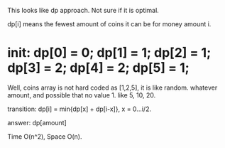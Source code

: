 
This looks like dp approach.   Not sure if it is optimal.   

dp[i] means the fewest amount of coins it can be for money amount i.   

init: 
dp[0] = 0;
dp[1] = 1;
dp[2] = 1;   
dp[3] = 2;
dp[4] = 2;
dp[5] = 1;
=======
Well, coins array is not hard coded as [1,2,5],  it is like random. whatever amount, and possible that no value 1. like 5, 10, 20.   

transition:
dp[i] = min{dp[x] + dp[i-x]}, x = 0...i/2.

answer:
dp[amount]    

Time O(n^2),   Space O(n).   


